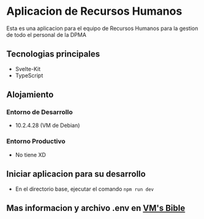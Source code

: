 # Aplicacion de Recursos Humanos

Esta es una aplicacion para el equipo de Recursos Humanos para la gestion de todo el personal de la DPMA

## Tecnologias principales

- Svelte-Kit
- TypeScript

## Alojamiento

### Entorno de Desarrollo

- 10.2.4.28 (VM de Debian)

### Entorno Productivo

- No tiene XD

## Iniciar aplicacion para su desarrollo

- En el directorio base, ejecutar el comando `npm run dev`

## Mas informacion y archivo .env en [**VM's Bible**](https://docs.google.com/document/d/1vVqxuGUP7vpEoAMBZsvDYd-I8BdIfFFlYDOQsatZlwY/edit#heading=h.q4s7fcez92vi)
